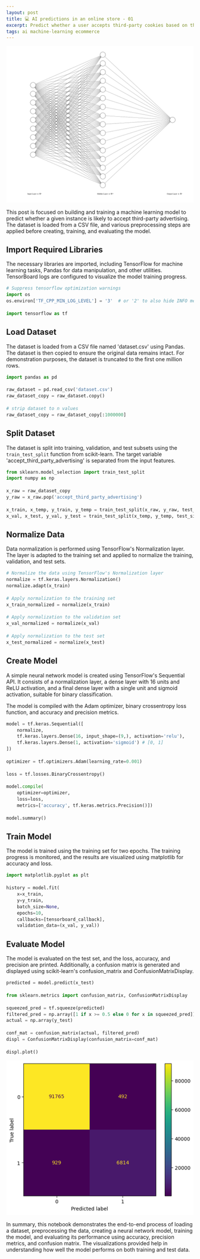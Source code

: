 ```yaml
---
layout: post
title: 💻 AI predictions in an online store - 01
excerpt: Predict whether a user accepts third-party cookies based on their behavior in an online store
tags: ai machine-learning ecommerce
---
```


![graph of model](/assets/2024-01-12-ai-predictions-over-ecommerce-02.png)

This post is focused on building and training a machine learning model to predict whether a given instance is likely to accept third-party advertising. The dataset is loaded from a CSV file, and various preprocessing steps are applied before creating, training, and evaluating the model.

## Import Required Libraries

The necessary libraries are imported, including TensorFlow for machine learning tasks, Pandas for data manipulation, and other utilities. TensorBoard logs are configured to visualize the model training progress.

```python
# Suppress tensorflow optimization warnings
import os
os.environ['TF_CPP_MIN_LOG_LEVEL'] = '3'  # or '2' to also hide INFO messages

import tensorflow as tf
```

## Load Dataset

The dataset is loaded from a CSV file named 'dataset.csv' using Pandas. The dataset is then copied to ensure the original data remains intact. For demonstration purposes, the dataset is truncated to the first one million rows.

```python
import pandas as pd

raw_dataset = pd.read_csv('dataset.csv')
raw_dataset_copy = raw_dataset.copy()

# strip dataset to n values
raw_dataset_copy = raw_dataset_copy[:1000000]
```

## Split Dataset

The dataset is split into training, validation, and test subsets using the `train_test_split` function from scikit-learn. The target variable 'accept_third_party_advertising' is separated from the input features.

```python
from sklearn.model_selection import train_test_split
import numpy as np

x_raw = raw_dataset_copy
y_raw = x_raw.pop('accept_third_party_advertising')

x_train, x_temp, y_train, y_temp = train_test_split(x_raw, y_raw, test_size=0.2, random_state=24)
x_val, x_test, y_val, y_test = train_test_split(x_temp, y_temp, test_size=0.5, random_state=24)
```

## Normalize Data

Data normalization is performed using TensorFlow's Normalization layer. The layer is adapted to the training set and applied to normalize the training, validation, and test sets.

```python
# Normalize the data using TensorFlow's Normalization layer
normalize = tf.keras.layers.Normalization()
normalize.adapt(x_train)

# Apply normalization to the training set
x_train_normalized = normalize(x_train)

# Apply normalization to the validation set
x_val_normalized = normalize(x_val)

# Apply normalization to the test set
x_test_normalized = normalize(x_test)
```

## Create Model

A simple neural network model is created using TensorFlow's Sequential API. It consists of a normalization layer, a dense layer with 16 units and ReLU activation, and a final dense layer with a single unit and sigmoid activation, suitable for binary classification.

The model is compiled with the Adam optimizer, binary crossentropy loss function, and accuracy and precision metrics.

```python
model = tf.keras.Sequential([
    normalize,
    tf.keras.layers.Dense(16, input_shape=(9,), activation='relu'),
    tf.keras.layers.Dense(1, activation='sigmoid') # [0, 1]
])

optimizer = tf.optimizers.Adam(learning_rate=0.001)

loss = tf.losses.BinaryCrossentropy()

model.compile(
    optimizer=optimizer,
    loss=loss,
    metrics=['accuracy', tf.keras.metrics.Precision()])

model.summary()
```

## Train Model

The model is trained using the training set for two epochs. The training progress is monitored, and the results are visualized using matplotlib for accuracy and loss.

```python
import matplotlib.pyplot as plt

history = model.fit(
    x=x_train,
    y=y_train,
    batch_size=None,
    epochs=10,
    callbacks=[tensorboard_callback],
    validation_data=(x_val, y_val))
```

## Evaluate Model

The model is evaluated on the test set, and the loss, accuracy, and precision are printed. Additionally, a confusion matrix is generated and displayed using scikit-learn's confusion_matrix and ConfusionMatrixDisplay.

```python
predicted = model.predict(x_test)

from sklearn.metrics import confusion_matrix, ConfusionMatrixDisplay

squeezed_pred = tf.squeeze(predicted)
filtered_pred = np.array([1 if x >= 0.5 else 0 for x in squeezed_pred])
actual = np.array(y_test)

conf_mat = confusion_matrix(actual, filtered_pred)
displ = ConfusionMatrixDisplay(confusion_matrix=conf_mat)

displ.plot()
```

![confussion matrix](/assets/2024-01-12-ai-predictions-over-ecommerce-01.png)

In summary, this notebook demonstrates the end-to-end process of loading a dataset, preprocessing the data, creating a neural network model, training the model, and evaluating its performance using accuracy, precision metrics, and confusion matrix. The visualizations provided help in understanding how well the model performs on both training and test data.
